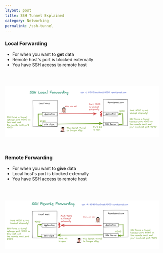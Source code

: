 ```yaml
---
layout: post
title: SSH Tunnel Explained
category: Networking
permalink: /ssh-tunnel
---
```



### Local Forwarding

* For when you want to **get** data
* Remote host's port is blocked externally
* You have SSH access to remote host
<br />
<br />

[![SSH Tunnel Diagram](/assets/images/posts/ssh-local-forwarding.png)](/assets/images/posts/ssh-local-forwarding.png)

<br />

### Remote Forwarding

* For when you want to **give** data
* Local host's port is blocked externally
* You have SSH access to remote host
<br />
<br />

[![SSH Tunnel Diagram](/assets/images/posts/ssh-remote-forwarding.png)](/assets/images/posts/ssh-remote-forwarding.png)